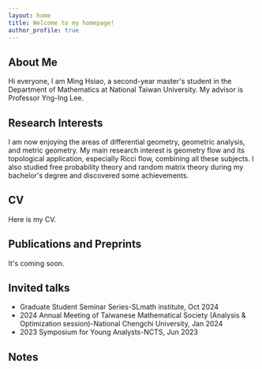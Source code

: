 ```yaml
---
layout: home
title: Welcome to my homepage!
author_profile: true
---
```

## About Me
Hi everyone, I am Ming Hsiao, a second-year master's student in the Department of Mathematics at National Taiwan University. My advisor is Professor Yng-Ing Lee. 
## Research Interests
I am now enjoying the areas of differential geometry, geometric analysis, and metric geometry. My main research interest is geometry flow and its topological application, especially Ricci flow, combining all these subjects. I also studied free probability theory and random matrix theory during my bachelor's degree and discovered some achievements.
## CV
Here is my CV.
## Publications and Preprints
It's coming soon.
## Invited talks
- Graduate Student Seminar Series-SLmath institute, Oct 2024
- 2024 Annual Meeting of Taiwanese Mathematical Society (Analysis & Optimization session)-National Chengchi University, Jan 2024
-	2023 Symposium for Young Analysts-NCTS, Jun 2023

## Notes
